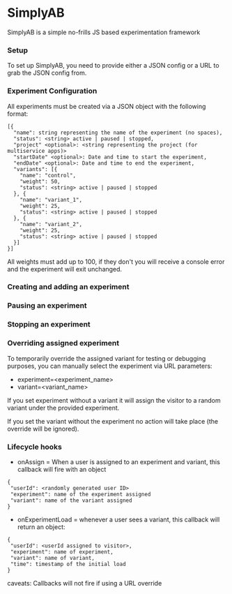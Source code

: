 # SimplyAB
SimplyAB is a simple no-frills JS based experimentation framework

### Setup
To set up SimplyAB, you need to provide either a JSON config or a URL to grab the JSON config from.

### Experiment Configuration
All experiments must be created via a JSON object with the following format:

```
[{
  "name": string representing the name of the experiment (no spaces),
  "status": <string> active | paused | stopped,
  "project" <optional>: <string representing the project (for multiservice apps)>
  "startDate" <optional>: Date and time to start the experiment,
  "endDate" <optional>: Date and time to end the experiment,
  "variants": [{
    "name": "control",
    "weight": 50,
    "status": <string> active | paused | stopped
  }, {
    "name": "variant_1",
    "weight": 25,
    "status": <string> active | paused | stopped
  }, {
    "name": "variant_2",
    "weight": 25,
    "status": <string> active | paused | stopped
  }]
}]
```

All weights must add up to 100, if they don't you will receive a console error and the experiment will exit unchanged.



### Creating and adding an experiment


### Pausing an experiment

### Stopping an experiment

### Overriding assigned experiment
To temporarily override the assigned variant for testing or debugging purposes, you can manually select the experiment via URL parameters:
  - experiment=<experiment_name>
  - variant=<variant_name>

If you set experiment without a variant it will assign the visitor to a random variant under the provided experiment.

If you set the variant without the experiment no action will take place (the override will be ignored).


### Lifecycle hooks

 - onAssign = When a user is assigned to an experiment and variant, this callback will fire with an object 
 ```
 {
  "userId": <randomly generated user ID>
  "experiment": name of the experiment assigned
  "variant": name of the variant assigned
 }
 ```
 
 - onExperimentLoad = whenever a user sees a variant, this callback will return an object:
 ```
 {
  "userId": <userId assigned to visitor>,
  "experiment": name of experiment,
  "variant": name of variant,
  "time": timestamp of the initial load
 }
 ```
 
 caveats: Callbacks will not fire if using a URL override
 
